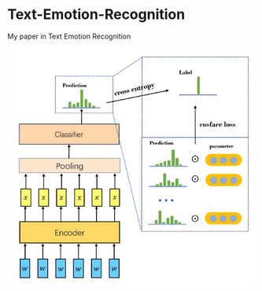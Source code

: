 # Text-Emotion-Recognition
My paper in Text Emotion Recognition

![Picture](Model.jpg?imageMogr2/auto-orient/strip%7CimageView2/2/w/200)
